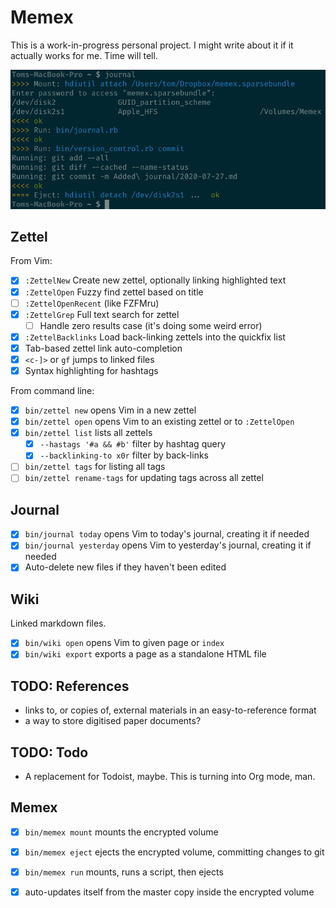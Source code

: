Memex
=====

This is a work-in-progress personal project. I might write about it if it
actually works for me. Time will tell.

![Screenshot of this project running](doc/example.png)


Zettel
------

From Vim:

 - [X] `:ZettelNew` Create new zettel, optionally linking highlighted text
 - [X] `:ZettelOpen` Fuzzy find zettel based on title
 - [ ] `:ZettelOpenRecent` (like FZFMru)
 - [X] `:ZettelGrep` Full text search for zettel
   - [ ] Handle zero results case (it's doing some weird error)
 - [X] `:ZettelBacklinks` Load back-linking zettels into the quickfix list
 - [X] Tab-based zettel link auto-completion
 - [X] `<c-]>` or `gf` jumps to linked files
 - [X] Syntax highlighting for hashtags

From command line:

 - [X] `bin/zettel new` opens Vim in a new zettel
 - [X] `bin/zettel open` opens Vim to an existing zettel or to `:ZettelOpen`
 - [X] `bin/zettel list` lists all zettels
   - [X] `--hastags '#a && #b'` filter by hashtag query
   - [X] `--backlinking-to x0r` filter by back-links
 - [ ] `bin/zettel tags` for listing all tags
 - [ ] `bin/zettel rename-tags` for updating tags across all zettel

Journal
-------

 - [X] `bin/journal today` opens Vim to today's journal, creating it if needed
 - [X] `bin/journal yesterday` opens Vim to yesterday's journal, creating it if needed
 - [X] Auto-delete new files if they haven't been edited

Wiki
----

Linked markdown files.

 - [X] `bin/wiki open` opens Vim to given page or `index`
 - [X] `bin/wiki export` exports a page as a standalone HTML file

TODO: References
----------------

 - links to, or copies of, external materials in an easy-to-reference
   format
 - a way to store digitised paper documents?

TODO: Todo
----------

 - A replacement for Todoist, maybe. This is turning into Org mode, man.

Memex
-----

 - [X] `bin/memex mount` mounts the encrypted volume
 - [X] `bin/memex eject` ejects the encrypted volume, committing changes to git
 - [X] `bin/memex run` mounts, runs a script, then ejects
 - [X] auto-updates itself from the master copy inside the encrypted volume

